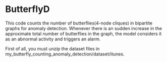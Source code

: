 # ButterflyD
This code counts the number of butterflies(4-node cliques) in bipartite graphs for anomaly detection. Whenever there is an sudden increase in the approximate total number of butterflies in the graph, the model considers it as an abnormal activity and triggers an alarm.

First of all, you must unzip the dataset files in my_butterfly_counting_anomaly_detection/dataset/itunes.


